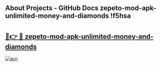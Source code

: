 ## About Projects - GitHub Docs zepeto-mod-apk-unlimited-money-and-diamonds !f5hsa

# <h2><a href="https://andorid.site?title=zepeto-mod-apk-unlimited-money-and-diamonds&ref=13PRO">🔗👉 🔴 zepeto-mod-apk-unlimited-money-and-diamonds</a></h2>

[![acn](https://github.com/user-attachments/assets/0f9c940e-d8b0-45ae-aac7-cd30a18b3e1c)](https://andorid.site?title=zepeto-mod-apk-unlimited-money-and-diamonds&ref=13PRO)

